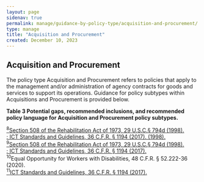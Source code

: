```yaml
---
layout: page
sidenav: true
permalink: manage/guidance-by-policy-type/acquisition-and-procurement/
type: manage
title: "Acquisition and Procurement"
created: December 10, 2023
---
```


<h2 id="standards">
  Acquisition and Procurement
</h2>
The policy type Acquisition and Procurement refers to policies that apply to the management and/or administration of agency contracts for goods and services to support its operations. Guidance for policy subtypes within Acquisitions and Procurement is provided below.

<div class="q-table">
<p class="table-heading">
    <b>Table 3 Potential gaps, recommended inclusions, and recommended policy language for Acquisition and Procurement policy subtypes.</b>
</p>
</div>

<a class="hover-large" href="https://www.govinfo.gov/content/pkg/USCODE-2011-title29/html/USCODE-2011-title29-chap16-subchapV-sec794d.htm"><sup>8</sup>Section 508 of the Rehabilitation Act of 1973, 29 U.S.C.§ 794d (1998).</a>
<br>
<a class="hover-large" href="https://www.access-board.gov/ict/ict-final-rule.pdf"><sup></sup>; ICT Standards and Guidelines, 36 C.F.R. § 1194 (2017). (1998).</a>
<br>
<a class="hover-large" href="https://www.govinfo.gov/content/pkg/USCODE-2011-title29/html/USCODE-2011-title29-chap16-subchapV-sec794d.htm"><sup>9</sup>Section 508 of the Rehabilitation Act of 1973, 29 U.S.C.§ 794d (1998).</a>
<br>
<a class="hover-large" href="https://www.access-board.gov/ict/ict-final-rule.pdf"><sup></sup>; ICT Standards and Guidelines, 36 C.F.R. § 1194 (2017).</a>
<br>
<a class="hover-large nolink"><sup>10</sup>Equal Opportunity for Workers with Disabilities, 48 C.F.R. § 52.222-36 (2020).</a>
<br>
<a class="hover-large" href="https://www.access-board.gov/ict/ict-final-rule.pdf"><sup>11</sup>ICT Standards and Guidelines, 36 C.F.R. § 1194 (2017).</a>